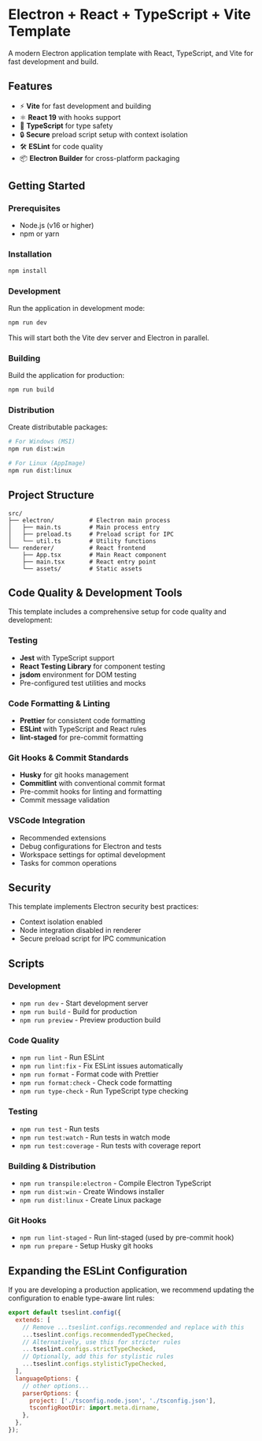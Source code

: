 # Electron + React + TypeScript + Vite Template

A modern Electron application template with React, TypeScript, and Vite for fast development and build.

## Features

- ⚡ **Vite** for fast development and building
- ⚛️ **React 19** with hooks support
- 📝 **TypeScript** for type safety
- 🔒 **Secure** preload script setup with context isolation
- 🛠️ **ESLint** for code quality
- 📦 **Electron Builder** for cross-platform packaging

## Getting Started

### Prerequisites

- Node.js (v16 or higher)
- npm or yarn

### Installation

```bash
npm install
```

### Development

Run the application in development mode:

```bash
npm run dev
```

This will start both the Vite dev server and Electron in parallel.

### Building

Build the application for production:

```bash
npm run build
```

### Distribution

Create distributable packages:

```bash
# For Windows (MSI)
npm run dist:win

# For Linux (AppImage)
npm run dist:linux
```

## Project Structure

```text
src/
├── electron/          # Electron main process
│   ├── main.ts        # Main process entry
│   ├── preload.ts     # Preload script for IPC
│   └── util.ts        # Utility functions
└── renderer/          # React frontend
    ├── App.tsx        # Main React component
    ├── main.tsx       # React entry point
    └── assets/        # Static assets
```

## Code Quality & Development Tools

This template includes a comprehensive setup for code quality and development:

### Testing

- **Jest** with TypeScript support
- **React Testing Library** for component testing
- **jsdom** environment for DOM testing
- Pre-configured test utilities and mocks

### Code Formatting & Linting

- **Prettier** for consistent code formatting
- **ESLint** with TypeScript and React rules
- **lint-staged** for pre-commit formatting

### Git Hooks & Commit Standards

- **Husky** for git hooks management
- **Commitlint** with conventional commit format
- Pre-commit hooks for linting and formatting
- Commit message validation

### VSCode Integration

- Recommended extensions
- Debug configurations for Electron and tests
- Workspace settings for optimal development
- Tasks for common operations

## Security

This template implements Electron security best practices:

- Context isolation enabled
- Node integration disabled in renderer
- Secure preload script for IPC communication

## Scripts

### Development

- `npm run dev` - Start development server
- `npm run build` - Build for production
- `npm run preview` - Preview production build

### Code Quality

- `npm run lint` - Run ESLint
- `npm run lint:fix` - Fix ESLint issues automatically
- `npm run format` - Format code with Prettier
- `npm run format:check` - Check code formatting
- `npm run type-check` - Run TypeScript type checking

### Testing

- `npm run test` - Run tests
- `npm run test:watch` - Run tests in watch mode
- `npm run test:coverage` - Run tests with coverage report

### Building & Distribution

- `npm run transpile:electron` - Compile Electron TypeScript
- `npm run dist:win` - Create Windows installer
- `npm run dist:linux` - Create Linux package

### Git Hooks

- `npm run lint-staged` - Run lint-staged (used by pre-commit hook)
- `npm run prepare` - Setup Husky git hooks

## Expanding the ESLint Configuration

If you are developing a production application, we recommend updating the configuration to enable type-aware lint rules:

```js
export default tseslint.config({
  extends: [
    // Remove ...tseslint.configs.recommended and replace with this
    ...tseslint.configs.recommendedTypeChecked,
    // Alternatively, use this for stricter rules
    ...tseslint.configs.strictTypeChecked,
    // Optionally, add this for stylistic rules
    ...tseslint.configs.stylisticTypeChecked,
  ],
  languageOptions: {
    // other options...
    parserOptions: {
      project: ['./tsconfig.node.json', './tsconfig.json'],
      tsconfigRootDir: import.meta.dirname,
    },
  },
});
```

